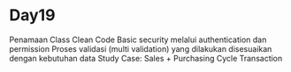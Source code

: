 # Day19
Penamaan Class Clean Code Basic security melalui authentication dan permission Proses validasi (multi validation) yang dilakukan disesuaikan dengan kebutuhan data Study Case: Sales + Purchasing Cycle Transaction
